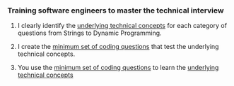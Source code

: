 ### Training software engineers to master the technical interview

1. I clearly identify the [underlying technical concepts](https://colab.research.google.com/drive/1slnnZJAtSyAqJbqF5IMBht8zNJxm8mN4#scrollTo=qTZX2XylbCAd) for each category of questions from Strings to Dynamic Programming. 

2. I create the [minimum set of coding questions](https://colab.research.google.com/drive/1avGI8ITH8mXA3-PdlVaScNtf45mhVapy#scrollTo=QlJsQ5xpRHg5) that test the underlying technical concepts.

3. You use the [minimum set of coding questions](https://colab.research.google.com/drive/1avGI8ITH8mXA3-PdlVaScNtf45mhVapy#scrollTo=QlJsQ5xpRHg5) to learn the [underlying technical concepts](https://colab.research.google.com/drive/1slnnZJAtSyAqJbqF5IMBht8zNJxm8mN4#scrollTo=qTZX2XylbCAd)

